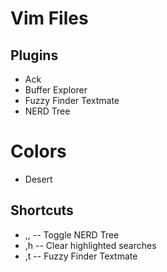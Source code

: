 # Vim Files

## Plugins

* Ack
* Buffer Explorer
* Fuzzy Finder Textmate
* NERD Tree

# Colors

* Desert

## Shortcuts

* ,, -- Toggle NERD Tree
* ,h -- Clear highlighted searches
* ,t -- Fuzzy Finder Textmate
